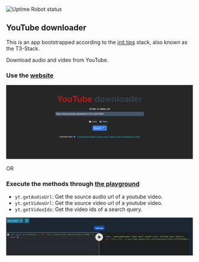 ![Uptime Robot status](https://img.shields.io/uptimerobot/status/m792364614-efb97cc75c86a1d0087a83d8?style=flat-square)

## YouTube downloader

This is an app bootstrapped according to the [init.tips](https://init.tips) stack, also known as the T3-Stack.

Download audio and video from YouTube.

### Use the [website](https://yt-api.caprover.kodokku.xyz)

![picture 1](images/82583924e044f0c26714f625e15b08033ddb754db0355f9d7057eadd6978de1e.png)  

OR

### Execute the methods through [the playground](https://yt-api.caprover.kodokku.xyz/api/trpc-playground)

- `yt.getAudioUrl`: Get the source audio url of a youtube video.
- `yt.getVideoUrl`: Get the source video url of a youtube video.
- `yt.getVideoIds`: Get the video ids of a search query.

![picture 3](images/cbef2a4218c3051aad8e21cc519c6fe8dc3f8447b6ca436cd61efa18ba022db8.png)  
